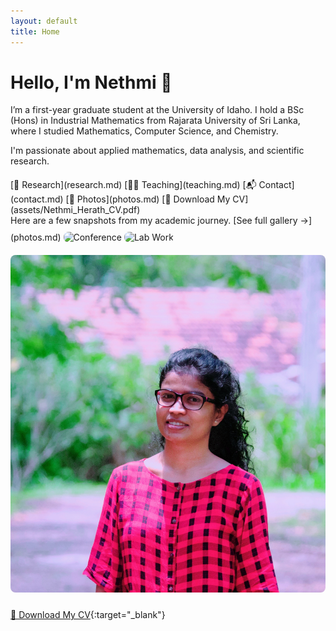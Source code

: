 ```yaml
---
layout: default
title: Home
---
```


# Hello, I'm Nethmi 👋

I’m a first-year graduate student at the University of Idaho. I hold a BSc (Hons) in Industrial Mathematics from Rajarata University of Sri Lanka, where I studied Mathematics, Computer Science, and Chemistry.

I'm passionate about applied mathematics, data analysis, and scientific research.

<div style="display: flex; flex-wrap: wrap; gap: 10px; margin-top: 20px;">
  [🔬 Research](research.md)
  [👩‍🏫 Teaching](teaching.md)
  [📬 Contact](contact.md)
  [📸 Photos](photos.md)
  [📄 Download My CV](assets/Nethmi_Herath_CV.pdf)
</div>
Here are a few snapshots from my academic journey.  
[See full gallery →](photos.md)

<img src="assets/conf1.jpg" alt="Conference" style="max-width: 100%; height: auto; border-radius: 8px; margin: 10px 0;" />
<img src="assets/lab.jpg" alt="Lab Work" style="max-width: 100%; height: auto; border-radius: 8px; margin: 10px 0;" />
<img src="assets/profile.jpg" alt="Profile" style="max-width: 100%; height: auto; border-radius: 8px; margin: 10px 0;" />

[📄 Download My CV](assets/Nethmi_Herath_CV.pdf){:target="_blank"}
